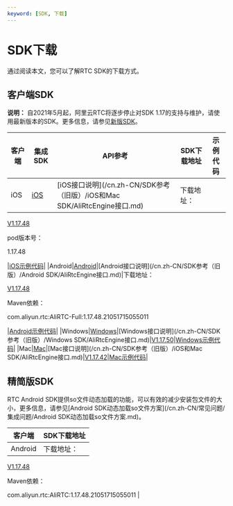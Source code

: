 ```yaml
---
keyword: [SDK, 下载]
---
```


# SDK下载

通过阅读本文，您可以了解RTC SDK的下载方式。

## 客户端SDK

**说明：** 自2021年5月起，阿里云RTC将逐步停止对SDK 1.17的支持与维护，请使用最新版本的SDK。更多信息，请参见[新版SDK](/cn.zh-CN/SDK参考/SDK下载.md)。

|客户端|集成SDK|API参考|SDK下载地址|示例代码|
|---|-----|-----|-------|----|
|iOS|[iOS](/cn.zh-CN/快速入门/集成客户端SDK/iOS.md)|[iOS接口说明](/cn.zh-CN/SDK参考（旧版）/iOS和Mac SDK/AliRtcEngine接口.md)|下载地址：

[V1.17.48](https://alivc-demo-cms.alicdn.com/versionProduct/sourceCode/rtc/1.17.48/AliRTCSdk_1.17.48(iOS).zip)

pod版本号：

1.17.48

|[iOS示例代码](https://github.com/aliyunvideo/AliRtcAppSample_iOS)|
|Android|[Android](/cn.zh-CN/快速入门/集成客户端SDK/Android.md)|[Android接口说明](/cn.zh-CN/SDK参考（旧版）/Android SDK/AliRtcEngine接口.md)|下载地址：

[V1.17.48](https://alivc-demo-cms.alicdn.com/versionProduct/sourceCode/rtc/1.17.48/AliRTCSdk_1.17.48(Android).zip)

Maven依赖：

com.aliyun.rtc:AliRTC-Full:1.17.48.21051715055011

|[Android示例代码](https://github.com/aliyunvideo/AliRtcAppSample_Android)|
|Windows|[Windows](/cn.zh-CN/快速入门/集成客户端SDK/Windows.md)|[Windows接口说明](/cn.zh-CN/SDK参考（旧版）/Windows SDK/AliRtcEngine接口.md)|[V1.17.50](https://alivc-demo-cms.alicdn.com/versionProduct/sourceCode/rtc/1.17.50/AliRTCSdk_1.17.50(Windows).zip)|[Windows示例代码](https://github.com/aliyunvideo/AliRtcAppSample_Windows/tree/master/MFC%20Demo)|
|Mac|[Mac](/cn.zh-CN/快速入门/集成客户端SDK/Mac.md)|[Mac接口说明](/cn.zh-CN/SDK参考（旧版）/iOS和Mac SDK/AliRtcEngine接口.md)|[V1.17.42](https://alivc-demo-cms.alicdn.com/versionProduct/sourceCode/rtc/1.17.42/AliRTCSdk_1.17.42(Mac).zip)|[Mac示例代码](https://github.com/aliyunvideo/AliRtcAppSample_Mac)|

## 精简版SDK

RTC Android SDK提供so文件动态加载的功能，可以有效的减少安装包文件的大小，更多信息，请参见[Android SDK动态加载so文件方案](/cn.zh-CN/常见问题/集成问题/Android SDK动态加载so文件方案.md)。

|客户端|SDK下载地址|
|---|-------|
|Android|下载地址：

[V1.17.48](https://alivc-demo-cms.alicdn.com/versionProduct/sourceCode/rtc/1.17.48/AliRTCSdk_1.17.48(Android_arr_so).zip)

Maven依赖：

com.aliyun.rtc:AliRTC:1.17.48.21051715055011 |

